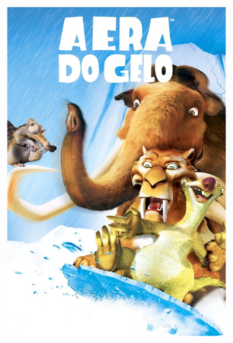 <section class="content-filmes">
      <div class="carrosel-filme">
        <div class="owl-carousel owl-theme">
          <div class="item" style="width: auto">
            <img class="box-filme" src="/img/capas/A era do gelo.jpg" />
          </div>
        </div>
      </div>
    </section>
